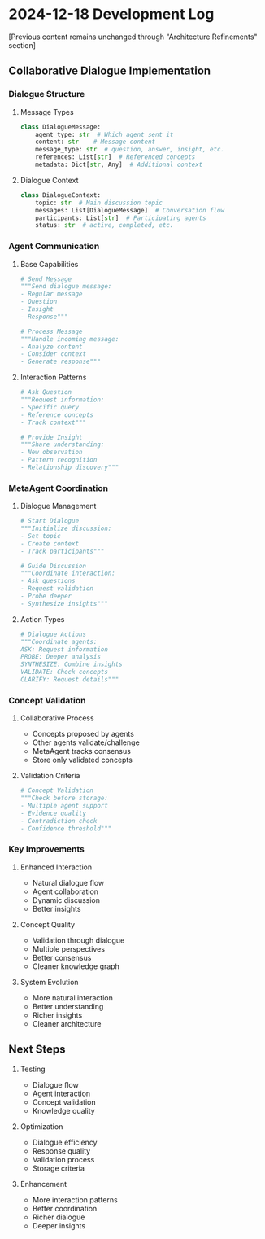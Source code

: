 # 2024-12-18 Development Log

[Previous content remains unchanged through "Architecture Refinements" section]

## Collaborative Dialogue Implementation

### Dialogue Structure
1. Message Types
   ```python
   class DialogueMessage:
       agent_type: str  # Which agent sent it
       content: str    # Message content
       message_type: str  # question, answer, insight, etc.
       references: List[str]  # Referenced concepts
       metadata: Dict[str, Any]  # Additional context
   ```

2. Dialogue Context
   ```python
   class DialogueContext:
       topic: str  # Main discussion topic
       messages: List[DialogueMessage]  # Conversation flow
       participants: List[str]  # Participating agents
       status: str  # active, completed, etc.
   ```

### Agent Communication
1. Base Capabilities
   ```python
   # Send Message
   """Send dialogue message:
   - Regular message
   - Question
   - Insight
   - Response"""

   # Process Message
   """Handle incoming message:
   - Analyze content
   - Consider context
   - Generate response"""
   ```

2. Interaction Patterns
   ```python
   # Ask Question
   """Request information:
   - Specific query
   - Reference concepts
   - Track context"""

   # Provide Insight
   """Share understanding:
   - New observation
   - Pattern recognition
   - Relationship discovery"""
   ```

### MetaAgent Coordination
1. Dialogue Management
   ```python
   # Start Dialogue
   """Initialize discussion:
   - Set topic
   - Create context
   - Track participants"""

   # Guide Discussion
   """Coordinate interaction:
   - Ask questions
   - Request validation
   - Probe deeper
   - Synthesize insights"""
   ```

2. Action Types
   ```python
   # Dialogue Actions
   """Coordinate agents:
   ASK: Request information
   PROBE: Deeper analysis
   SYNTHESIZE: Combine insights
   VALIDATE: Check concepts
   CLARIFY: Request details"""
   ```

### Concept Validation
1. Collaborative Process
   - Concepts proposed by agents
   - Other agents validate/challenge
   - MetaAgent tracks consensus
   - Store only validated concepts

2. Validation Criteria
   ```python
   # Concept Validation
   """Check before storage:
   - Multiple agent support
   - Evidence quality
   - Contradiction check
   - Confidence threshold"""
   ```

### Key Improvements

1. Enhanced Interaction
   - Natural dialogue flow
   - Agent collaboration
   - Dynamic discussion
   - Better insights

2. Concept Quality
   - Validation through dialogue
   - Multiple perspectives
   - Better consensus
   - Cleaner knowledge graph

3. System Evolution
   - More natural interaction
   - Better understanding
   - Richer insights
   - Cleaner architecture

## Next Steps

1. Testing
   - Dialogue flow
   - Agent interaction
   - Concept validation
   - Knowledge quality

2. Optimization
   - Dialogue efficiency
   - Response quality
   - Validation process
   - Storage criteria

3. Enhancement
   - More interaction patterns
   - Better coordination
   - Richer dialogue
   - Deeper insights
